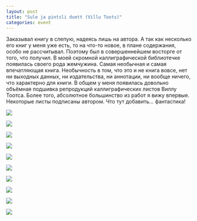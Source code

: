 ```yaml
---
layout: post
title: "Sule ja pintsli duett (Villu Toots)"
categories: event
---
```

Заказывал книгу в слепую, надеясь лишь на автора. А так как несколько его книг у меня уже есть, то на что-то новое, в плане содержания, особо не рассчитывал. Поэтому был в совершеннейшем восторге от того, что получил. В моей скромной каллиграфической библиотечке появилась своего рода жемчужина. Самая необычная и самая впечатляющая книга. Необычность в том, что это и не книга вовсе, нет ни выходных данных, ни издательства, ни аннотации, ни вообще ничего, что характерно для книги. В общем у меня появилась довольно объёмная подшивка репродукций каллиграфических листов Виллу Тоотса. Более того, абсолютное большинство из работ я вижу впервые. Некоторые листы подписаны автором. Что тут добавить… фантастика!

![](https://pics.livejournal.com/quillcraft/pic/000wh759)

![](https://pics.livejournal.com/quillcraft/pic/000wks4z)

![](https://pics.livejournal.com/quillcraft/pic/000wpts2)

![](https://pics.livejournal.com/quillcraft/pic/000wq04y)

![](https://pics.livejournal.com/quillcraft/pic/000wsy2h)

![](https://pics.livejournal.com/quillcraft/pic/000wrree)

![](https://pics.livejournal.com/quillcraft/pic/000wtebc)

![](https://pics.livejournal.com/quillcraft/pic/000ww3f7)

![](https://pics.livejournal.com/quillcraft/pic/000wxx74)

![](https://pics.livejournal.com/quillcraft/pic/000wyqbw)